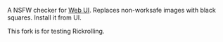 A NSFW checker for [Web UI](https://github.com/AUTOMATIC1111/stable-diffusion-webui). Replaces non-worksafe images with black squares. Install it from UI.

This fork is for testing Rickrolling.
